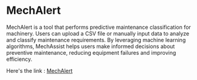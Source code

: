 # MechAlert
  MechAlert is a tool that performs predictive maintenance classification for machinery. Users can upload a CSV file or manually input data to analyze and classify maintenance requirements. By leveraging machine learning algorithms, MechAssist helps users make informed decisions about preventive maintenance, reducing equipment failures and improving efficiency.
  
  Here's the link : [MechAlert](https://mechalert.onrender.com/)
